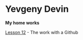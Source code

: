 # Yevgeny Devin
**My home works**

[Lesson 12](321655060.github.io/lesson_12/ "My ready homework") - The work with a Github
